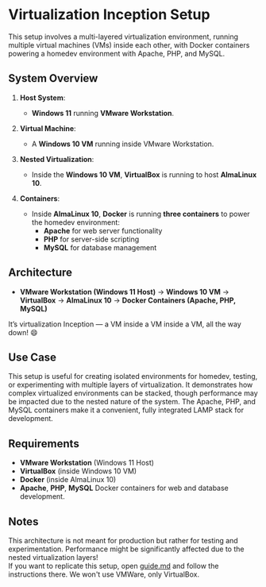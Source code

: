 # Virtualization Inception Setup

This setup involves a multi-layered virtualization environment, running multiple virtual machines (VMs) inside each other, with Docker containers powering a homedev environment with Apache, PHP, and MySQL.

## System Overview

1. **Host System**: 
   - **Windows 11** running **VMware Workstation**.
   
2. **Virtual Machine**: 
   - A **Windows 10 VM** running inside VMware Workstation.

3. **Nested Virtualization**: 
   - Inside the **Windows 10 VM**, **VirtualBox** is running to host **AlmaLinux 10**.

4. **Containers**: 
   - Inside **AlmaLinux 10**, **Docker** is running **three containers** to power the homedev environment:
     - **Apache** for web server functionality
     - **PHP** for server-side scripting
     - **MySQL** for database management

## Architecture

- **VMware Workstation (Windows 11 Host)** → **Windows 10 VM** → **VirtualBox** → **AlmaLinux 10** → **Docker Containers (Apache, PHP, MySQL)**

It’s virtualization Inception — a VM inside a VM inside a VM, all the way down! 😄

## Use Case

This setup is useful for creating isolated environments for homedev, testing, or experimenting with multiple layers of virtualization. It demonstrates how complex virtualized environments can be stacked, though performance may be impacted due to the nested nature of the system. The Apache, PHP, and MySQL containers make it a convenient, fully integrated LAMP stack for development.

## Requirements

- **VMware Workstation** (Windows 11 Host)
- **VirtualBox** (inside Windows 10 VM)
- **Docker** (inside AlmaLinux 10)
- **Apache**, **PHP**, **MySQL** Docker containers for web and database development.

## Notes

This architecture is not meant for production but rather for testing and experimentation. Performance might be significantly affected due to the nested virtualization layers!  
If you want to replicate this setup, open [guide.md](https://github.com/Filip-Peev/MyHomeDevSetUp/blob/main/guide.md) and follow the instructions there. We won't use VMWare, only VirtualBox.